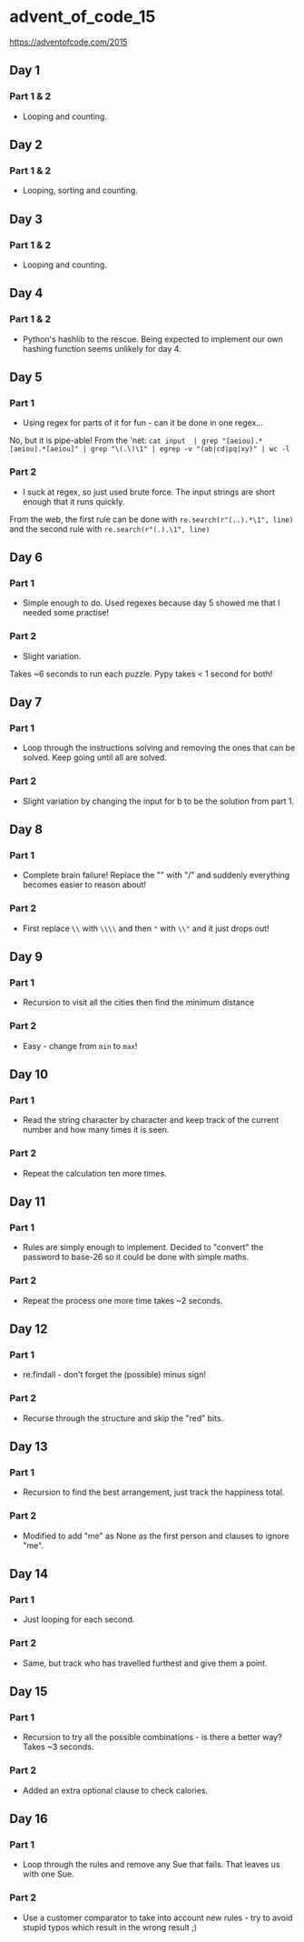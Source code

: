 # advent_of_code_15
https://adventofcode.com/2015

## Day 1
### Part 1 & 2
* Looping and counting.

## Day 2
### Part 1 & 2
* Looping, sorting and counting.

## Day 3
### Part 1 & 2
* Looping and counting.

## Day 4
### Part 1 & 2
* Python's hashlib to the rescue. Being expected to implement our own hashing function seems unlikely for day 4.

## Day 5
### Part 1
* Using regex for parts of it for fun - can it be done in one regex...

No, but it is pipe-able! From the 'net: `cat input  | grep "[aeiou].*[aeiou].*[aeiou]" | grep "\(.\)\1" | egrep -v "(ab|cd|pq|xy)" | wc -l`
### Part 2
* I suck at regex, so just used brute force. The input strings are short enough that it runs quickly.

From the web, the first rule can be done with `re.search(r"(..).*\1", line)` and the second rule with `re.search(r"(.).\1", line)`

## Day 6
### Part 1
* Simple enough to do. Used regexes because day 5 showed me that I needed some practise!
### Part 2
* Slight variation.

Takes ~6 seconds to run each puzzle. Pypy takes < 1 second for both!

## Day 7
### Part 1
* Loop through the instructions solving and removing the ones that can be solved. Keep going until all are solved.
### Part 2
* Slight variation by changing the input for b to be the solution from part 1.

## Day 8
### Part 1
* Complete brain failure! Replace the "\" with "/" and suddenly everything becomes easier to reason about!
### Part 2
* First replace `\\` with `\\\\` and then `"` with `\\"` and it just drops out!

## Day 9
### Part 1
* Recursion to visit all the cities then find the minimum distance
### Part 2
* Easy - change from `min` to `max`!

## Day 10
### Part 1
* Read the string character by character and keep track of the current number and how many times it is seen.
### Part 2
* Repeat the calculation ten more times.

## Day 11
### Part 1
* Rules are simply enough to implement. Decided to "convert" the password to base-26 so it could be done with simple maths.
### Part 2
* Repeat the process one more time takes ~2 seconds.

## Day 12
### Part 1
* re.findall - don't forget the (possible) minus sign!
### Part 2
* Recurse through the structure and skip the "red" bits.

## Day 13
### Part 1
* Recursion to find the best arrangement, just track the happiness total.
### Part 2
* Modified to add "me" as None as the first person and clauses to ignore "me".

## Day 14
### Part 1
* Just looping for each second.
### Part 2
* Same, but track who has travelled furthest and give them a point.

## Day 15
### Part 1
* Recursion to try all the possible combinations - is there a better way? Takes ~3 seconds.
### Part 2
* Added an extra optional clause to check calories.

## Day 16
### Part 1
* Loop through the rules and remove any Sue that fails. That leaves us with one Sue.
### Part 2
* Use a customer comparator to take into account new rules - try to avoid stupid typos which result in the wrong result ;)
